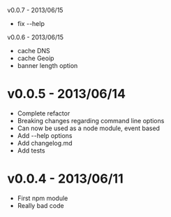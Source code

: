 v0.0.7 - 2013/06/15
* fix --help

v0.0.6 - 2013/06/15
* cache DNS
* cache Geoip
* banner length option

v0.0.5 - 2013/06/14
===================
* Complete refactor
* Breaking changes regarding command line options
* Can now be used as a node module, event based
* Add --help options
* Add changelog.md
* Add tests

v0.0.4 - 2013/06/11
===================
* First npm module
* Really bad code 
